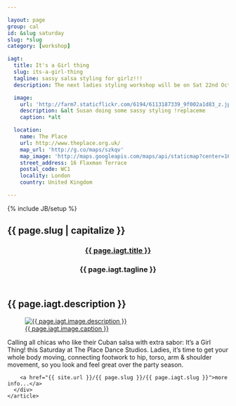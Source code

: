 ```yaml
---

layout: page
group: cal
id: &slug saturday
slug: *slug
category: [workshop]

iagt:
  title: It's a Girl thing 
  slug: its-a-girl-thing 
  tagline: sassy salsa styling for girlz!!!
  description: The next ladies styling workshop will be on Sat 22nd October

  image: 
    url: 'http://farm7.staticflickr.com/6194/6113187339_9f002a1d83_z.jpg'
    description: &alt Susan doing some sassy styling !replaceme
    caption: *alt

  location:
    name: The Place
    url: http://www.theplace.org.uk/
    map_url: 'http://g.co/maps/szkqv'
    map_image: 'http://maps.googleapis.com/maps/api/staticmap?center=16,flaxman,terrace,wc1,London&amp;zoom=15&amp;size=198x198&amp;markers=color:red%7Clabel:a%7C51.527717,-0.128275&amp;sensor=false'
    street_address: 16 Flaxman Terrace
    postal_code: WC1
    locality: London
    country: United Kingdom

---
```

{% include JB/setup %}

<section>
  <div class="section calendar-item">
    <h2 id="{{page.slug}}"><span class="flag">{{ page.slug | capitalize }}</span></h2>
    <article>
      <div class="article vevent">
        <header>
          <div class="header">
            <hgroup class="summary">
              <h1><a href="{{ site.url }}/{{ page.slug }}/{{ page.iagt.slug }}"><span>{{ page.iagt.title }}</span></a></h1>
              <h3 class="strapline">{{ page.iagt.tagline }}</h3>
            </hgroup>
          </div>
        </header>
        <h2 class="description">{{ page.iagt.description }}</h2>
        <a href="{{ site.url }}/{{ page.slug }}/{{ page.iagt.slug }}">
          <figure>
            <img src="{{ page.iagt.image.url }}" alt="{{ page.iagt.image.description }}">
            <figcaption>{{ page.iagt.image.caption }}</figcaption>
          </figure>
        </a>

Calling all chicas who like their Cuban salsa with extra sabor: It&#8217;s a Girl Thing! this Saturday at The Place Dance Studios. Ladies, it&#8217;s time to get your whole body moving, connecting footwork to hip, torso, arm &amp; shoulder movement, so you look and feel great over the party season.

        <a href="{{ site.url }}/{{ page.slug }}/{{ page.iagt.slug }}">more info...</a>
      </div>
    </article>
  </div>
</section>

